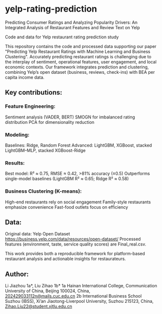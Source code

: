 # yelp-rating-prediction
Predicting Consumer Ratings and Analyzing Popularity Drivers: An Integrated Analysis of Restaurant Features and Review Text on Yelp

Code and data for Yelp restaurant rating prediction study

This repository contains the code and processed data supporting our paper "Predicting Yelp Restaurant Ratings with Machine Learning and Business Clustering".
Accurately predicting restaurant ratings is challenging due to the interplay of sentiment, operational features, user engagement, and local economic contexts. Our framework integrates prediction and clustering, combining Yelp’s open dataset (business, reviews, check-ins) with BEA per capita income data.

## Key contributions:

### Feature Engineering:
Sentiment analysis (VADER, BERT)
SMOGN for imbalanced rating distribution
PCA for dimensionality reduction

### Modeling:
Baselines: Ridge, Random Forest
Advanced: LightGBM, XGBoost, stacked LightGBM–MLP, stacked XGBoost-Ridge

### Results:
Best model: R² ≈ 0.75, RMSE ≈ 0.42, >81% accuracy (±0.5)
Outperforms single-model baselines (LightGBM R² ≈ 0.65; Ridge R² ≈ 0.58)

### Business Clustering (K-means):
High-end restaurants rely on social engagement
Family-style restaurants emphasize convenience
Fast-food outlets focus on efficiency

## Data:
Original data: Yelp Open Dataset https://business.yelp.com/data/resources/open-dataset/
Processed features (environment, taste, service quality scores) are Final_real.csv. 

This work provides both a reproducible framework for platform-based restaurant analysis and actionable insights for restaurateurs.

## Author:
Li Jiazhou 1a*, Liu Zihao 1b*
1a Hainan International College, Communication University of China, Beijing 100024, China, 202429033112n@mails.cuc.edu.cn
2b International Business School Suzhou (IBSS), Xi’an Jiaotong-Liverpool University, Suzhou 215123, China, Zihao.Liu22@student.xjtlu.edu.cn

